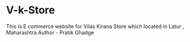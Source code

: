 # V-k-Store
This is  E commerce website for Vilas Kirana Store which located in Latur , Maharashtra 
Author - Pratik Ghadge
